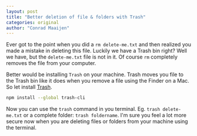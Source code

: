 ```yaml
---
layout: post
title: "Better deletion of file & folders with Trash"
categories: original
author: "Conrad Maaijen"
---
```


Ever got to the point when you did a `rm delete-me.txt` and then realized you made a mistake in deleting this file.
Luckily we have a Trash bin right? Well we have, but the `delete-me.txt` file is not in it. Of course `rm` completely removes the file from your computer.

Better would be installing `Trash` on your machine. Trash moves you file to the Trash bin like it does when you remove a file using the Finder on a Mac. So let install [Trash](https://github.com/sindresorhus/trash).

```bash
npm install --global trash-cli
```

Now you can use the `trash` command in you terminal.
Eg. `trash delete-me.txt` or a complete folder: `trash foldername`. I'm sure you feel a lot more secure now when you are deleting files or folders from your machine using the terminal.
